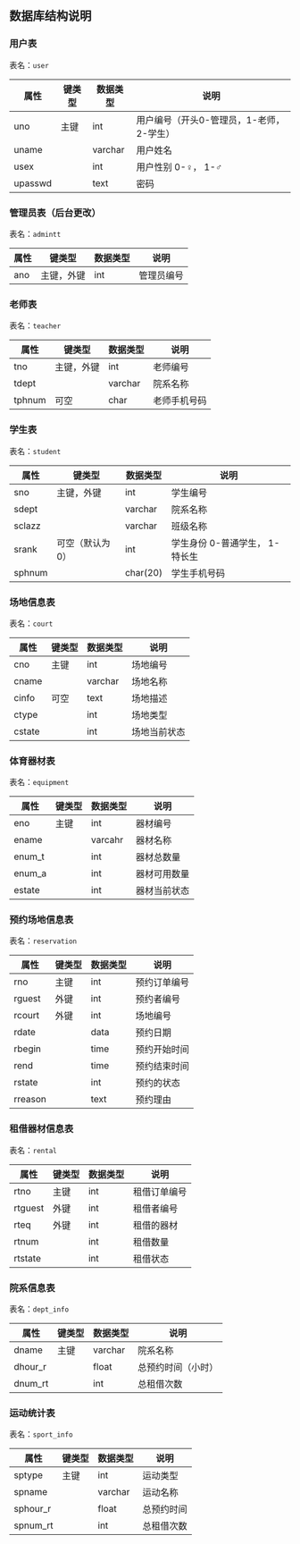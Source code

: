 ## 数据库结构说明

### 用户表

表名：`user`

| 属性      | 键类型 | 数据类型    | 说明                      |
| ------- | --- | ------- | ----------------------- |
| uno     | 主键  | int     | 用户编号（开头0-管理员，1-老师，2-学生） |
| uname   |     | varchar | 用户姓名                    |
| usex    |     | int     | 用户性别 0-♀， 1-♂           |
| upasswd |     | text    | 密码                      |

### 管理员表（后台更改）

表名：`admintt`

| 属性  | 键类型   | 数据类型 | 说明    |
| --- | ----- | ---- | ----- |
| ano | 主键，外键 | int  | 管理员编号 |

### 老师表

表名：`teacher`

| 属性     | 键类型   | 数据类型    | 说明     |
| ------ | ----- | ------- | ------ |
| tno    | 主键，外键 | int     | 老师编号   |
| tdept  |       | varchar | 院系名称   |
| tphnum | 可空    | char    | 老师手机号码 |

### 学生表

表名：`student`

| 属性     | 键类型      | 数据类型     | 说明                 |
| ------ | -------- | -------- | ------------------ |
| sno    | 主键，外键    | int      | 学生编号               |
| sdept  |          | varchar  | 院系名称               |
| sclazz |          | varchar  | 班级名称               |
| srank  | 可空（默认为0） | int      | 学生身份 0-普通学生， 1-特长生 |
| sphnum |          | char(20) | 学生手机号码             |

### 场地信息表

表名：`court`

| 属性     | 键类型 | 数据类型    | 说明     |
| ------ | --- | ------- | ------ |
| cno    | 主键  | int     | 场地编号   |
| cname  |     | varchar | 场地名称   |
| cinfo  | 可空  | text    | 场地描述   |
| ctype  |     | int     | 场地类型   |
| cstate |     | int     | 场地当前状态 |

### 体育器材表

表名：`equipment`

| 属性     | 键类型 | 数据类型    | 说明     |
| ------ | --- | ------- | ------ |
| eno    | 主键  | int     | 器材编号   |
| ename  |     | varcahr | 器材名称   |
| enum_t |     | int     | 器材总数量  |
| enum_a |     | int     | 器材可用数量 |
| estate |     | int     | 器材当前状态 |

### 预约场地信息表

表名：`reservation`

| 属性      | 键类型 | 数据类型 | 说明     |
| ------- | --- | ---- | ------ |
| rno     | 主键  | int  | 预约订单编号 |
| rguest  | 外键  | int  | 预约者编号  |
| rcourt  | 外键  | int  | 场地编号   |
| rdate   |     | data | 预约日期   |
| rbegin  |     | time | 预约开始时间 |
| rend    |     | time | 预约结束时间 |
| rstate  |     | int  | 预约的状态  |
| rreason |     | text | 预约理由   |

### 租借器材信息表

表名：`rental`

| 属性      | 键类型 | 数据类型 | 说明     |
| ------- | --- | ---- | ------ |
| rtno    | 主键  | int  | 租借订单编号 |
| rtguest | 外键  | int  | 租借者编号  |
| rteq    | 外键  | int  | 租借的器材  |
| rtnum   |     | int  | 租借数量   |
| rtstate |     | int  | 租借状态   |

### 院系信息表

表名：`dept_info`

| 属性      | 键类型 | 数据类型    | 说明        |
| ------- | --- | ------- | --------- |
| dname   | 主键  | varchar | 院系名称      |
| dhour_r |     | float   | 总预约时间（小时） |
| dnum_rt |     | int     | 总租借次数     |

### 运动统计表

表名：`sport_info`

| 属性       | 键类型 | 数据类型    | 说明    |
| -------- | --- | ------- | ----- |
| sptype   | 主键  | int     | 运动类型  |
| spname   |     | varchar | 运动名称  |
| sphour_r |     | float   | 总预约时间 |
| spnum_rt |     | int     | 总租借次数 |
